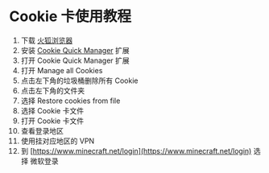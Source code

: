 # Cookie 卡使用教程
1. 下载 [火狐浏览器](https://www.mozilla.org/zh-CN/firefox/all/)
2. 安装 [Cookie Quick Manager](https://addons.mozilla.org/zh-CN/firefox/addon/cookie-quick-manager/) 扩展
3. 打开 Cookie Quick Manager 扩展
4. 打开 Manage all Cookies
5. 点击左下角的垃圾桶删除所有 Cookie
6. 点击左下角的文件夹
7. 选择 Restore cookies from file
8. 选择 Cookie 卡文件
9. 打开 Cookie 卡文件
10. 查看登录地区
11. 使用挂对应地区的 VPN
12. 到 [https://www.minecraft.net/login](https://www.minecraft.net/login) 选择 微软登录
